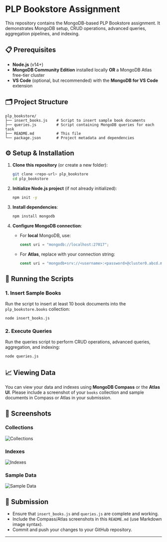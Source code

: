 # PLP Bookstore Assignment

This repository contains the MongoDB-based PLP Bookstore assignment. It demonstrates MongoDB setup, CRUD operations, advanced queries, aggregation pipelines, and indexing.

## 📋 Prerequisites

* **Node.js** (v14+)
* **MongoDB Community Edition** installed locally **OR** a MongoDB Atlas free-tier cluster
* **VS Code** (optional, but recommended) with the **MongoDB for VS Code** extension

## 🗂️ Project Structure

```
plp_bookstore/
├── insert_books.js    # Script to insert sample book documents
├── queries.js         # Script containing MongoDB queries for each task
├── README.md          # This file
└── package.json       # Project metadata and dependencies
```

## ⚙️ Setup & Installation

1. **Clone this repository** (or create a new folder):

   ```bash
   git clone <repo-url> plp_bookstore
   cd plp_bookstore
   ```

2. **Initialize Node.js project** (if not already initialized):

   ```bash
   npm init -y
   ```

3. **Install dependencies**:

   ```bash
   npm install mongodb
   ```

4. **Configure MongoDB connection**:

   * For **local** MongoDB, use:

     ```js
     const uri = "mongodb://localhost:27017";
     ```
   * For **Atlas**, replace with your connection string:

     ```js
     const uri = "mongodb+srv://<username>:<password>@cluster0.abcd.mongodb.net";
     ```

## 🚀 Running the Scripts

### 1. Insert Sample Books

Run the script to insert at least 10 book documents into the `plp_bookstore.books` collection:

```bash
node insert_books.js
```

### 2. Execute Queries

Run the queries script to perform CRUD operations, advanced queries, aggregation, and indexing:

```bash
node queries.js
```

## 📈 Viewing Data

You can view your data and indexes using **MongoDB Compass** or the **Atlas UI**. Please include a screenshot of your `books` collection and sample documents in Compass or Atlas in your submission.

## 📸 Screenshots

### Collections

![Collections](./screenshots/collections.png)

### Indexes

![Indexes](./screenshots/indexes.png)

### Sample Data

![Sample Data](./screenshots/sample_data.png)

## 📝 Submission

* Ensure that `insert_books.js` and `queries.js` are complete and working.
* Include the Compass/Atlas screenshots in this `README.md` (use Markdown image syntax).
* Commit and push your changes to your GitHub repository.

---

